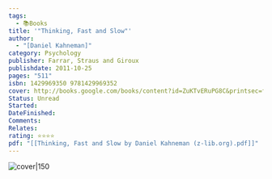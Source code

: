 ```yaml
---
tags:
  - 📚Books
title: '"Thinking, Fast and Slow"'
author:
  - "[Daniel Kahneman]"
category: Psychology
publisher: Farrar, Straus and Giroux
publishdate: 2011-10-25
pages: "511"
isbn: 1429969350 9781429969352
cover: http://books.google.com/books/content?id=ZuKTvERuPG8C&printsec=frontcover&img=1&zoom=1&edge=curl&source=gbs_api
Status: Unread
Started: 
DateFinished: 
Comments: 
Relates: 
rating: ⭐⭐⭐⭐
pdf: "[[Thinking, Fast and Slow by Daniel Kahneman (z-lib.org).pdf]]"
---
```

![cover|150](http://books.google.com/books/content?id=ZuKTvERuPG8C&printsec=frontcover&img=1&zoom=1&edge=curl&source=gbs_api)




